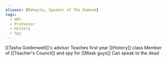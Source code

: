 ```yaml
---
aliases: [Makayla, Speaker of The Damned]
tags:
  - NPC
  - Professor
  - History
  - Spy
---
```

[[Tasha Goldenwell]]'s advisor
Teaches first year [[History]] class 
Member of [[Teacher's Council]] and spy for [[Mask guys]]
Can speak to the dead